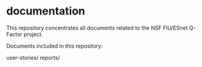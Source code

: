 # documentation
This repository concentrates all documents related to the NSF FIU/ESnet Q-Factor project.

Documents included in this repository:

user-stories/
reports/
